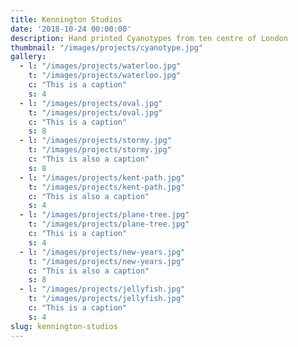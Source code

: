 ```yaml
---
title: Kennington Studios 
date: '2018-10-24 00:00:00'
description: Hand printed Cyanotypes from ten centre of London
thumbnail: "/images/projects/cyanotype.jpg"
gallery:
  - l: "/images/projects/waterloo.jpg"
    t: "/images/projects/waterloo.jpg"
    c: "This is a caption"
    s: 4
  - l: "/images/projects/oval.jpg"
    t: "/images/projects/oval.jpg"
    c: "This is a caption"
    s: 8
  - l: "/images/projects/stormy.jpg"
    t: "/images/projects/stormy.jpg"
    c: "This is also a caption"
    s: 8
  - l: "/images/projects/kent-path.jpg"
    t: "/images/projects/kent-path.jpg"
    c: "This is also a caption"
    s: 4
  - l: "/images/projects/plane-tree.jpg"
    t: "/images/projects/plane-tree.jpg"
    c: "This is a caption"
    s: 4
  - l: "/images/projects/new-years.jpg"
    t: "/images/projects/new-years.jpg"
    c: "This is also a caption"
    s: 8
  - l: "/images/projects/jellyfish.jpg"
    t: "/images/projects/jellyfish.jpg"
    c: "This is a caption"
    s: 4
slug: kennington-studios
---
```


